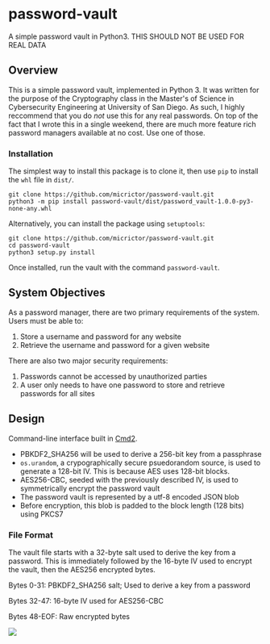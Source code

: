 # password-vault
A simple password vault in Python3. THIS SHOULD NOT BE USED FOR REAL DATA

## Overview

This is a simple password vault, implemented in Python 3. It was written for the purpose of the Cryptography class in the Master's of Science in Cybersecurity Engineering at University of San Diego. As such, I highly reccommend that you do _not_ use this for any real passwords. On top of the fact that I wrote this in a single weekend, there are much more feature rich password managers available at no cost. Use one of those.

### Installation

The simplest way to install this package is to clone it, then use `pip` to install the `whl` file in `dist/`.

```
git clone https://github.com/micrictor/password-vault.git
python3 -m pip install password-vault/dist/password_vault-1.0.0-py3-none-any.whl
```

Alternatively, you can install the package using `setuptools`:
```
git clone https://github.com/micrictor/password-vault.git
cd password-vault
python3 setup.py install
```

Once installed, run the vault with the command `password-vault`.

## System Objectives

As a password manager, there are two primary requirements of the system. Users must be able to:

1. Store a username and password for any website
2. Retrieve the username and password for a given website


There are also two major security requirements:

1. Passwords cannot be accessed by unauthorized parties
2. A user only needs to have one password to store and retrieve passwords for all sites


## Design

Command-line interface built in [Cmd2](https://cmd2.readthedocs.io/en/latest/).

* PBKDF2_SHA256 will be used to derive a 256-bit key from a passphrase
* `os.urandom`, a crypographically secure psuedorandom source, is used to generate a 128-bit IV. This is because AES uses 128-bit blocks.
* AES256-CBC, seeded with the previously described IV, is used to symmetrically encrypt the password vault
* The password vault is represented by a utf-8 encoded JSON blob
* Before encryption, this blob is padded to the block length (128 bits) using PKCS7

### File Format

The vault file starts with a 32-byte salt used to derive the key from a password. This is immediately followed by the 16-byte IV used to encrypt the vault, then the AES256 encrypted bytes.

Bytes 0-31: PBKDF2_SHA256 salt; Used to derive a key from a password

Bytes 32-47: 16-byte IV used for AES256-CBC

Bytes 48-EOF: Raw encrypted bytes


![](resource/passwordvault.gif)